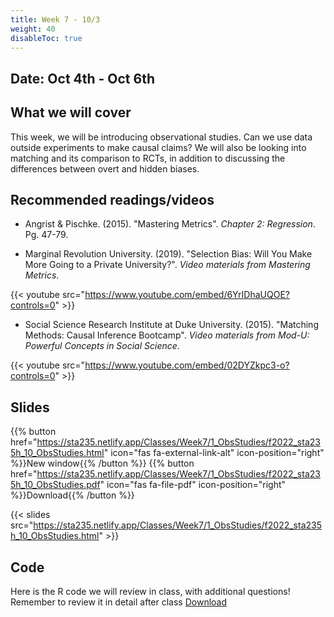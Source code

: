 ```yaml
---
title: Week 7 - 10/3
weight: 40
disableToc: true
---
```


## Date: Oct 4th - Oct 6th

## What we will cover

This week, we will be introducing observational studies. Can we use data outside experiments to make causal claims? We will also be looking into matching and its comparison to RCTs, in addition to discussing the differences between overt and hidden biases. 

## Recommended readings/videos

- Angrist & Pischke. (2015). "Mastering Metrics". *Chapter 2: Regression*. Pg. 47-79. 

- Marginal Revolution University. (2019). "Selection Bias: Will You Make More Going to a Private University?". *Video materials from Mastering Metrics*.

{{< youtube src="https://www.youtube.com/embed/6YrIDhaUQOE?controls=0" >}}

- Social Science Research Institute at Duke University. (2015). "Matching Methods: Causal Inference Bootcamp". *Video materials from Mod-U: Powerful Concepts in Social Science*.

{{< youtube src="https://www.youtube.com/embed/02DYZkpc3-o?controls=0" >}}

## Slides

{{% button href="https://sta235.netlify.app/Classes/Week7/1_ObsStudies/f2022_sta235h_10_ObsStudies.html" icon="fas fa-external-link-alt" icon-position="right" %}}New window{{% /button %}} {{% button href="https://sta235.netlify.app/Classes/Week7/1_ObsStudies/f2022_sta235h_10_ObsStudies.pdf" icon="fas fa-file-pdf" icon-position="right" %}}Download{{% /button %}} 

{{< slides src="https://sta235.netlify.app/Classes/Week7/1_ObsStudies/f2022_sta235h_10_ObsStudies.html" >}}


## Code

Here is the R code we will review in class, with additional questions! Remember to review it in detail after class <a onclick="ga('send', 'event', 'External-Link','click','code6','0','Link');" href="https://sta235.netlify.app/Classes/Week7/1_ObsStudies/code/f2022_sta235h_7_ObsStudies.R" target="_blank" class="btn btn-default">Download<i class="fas fa-code"></i></a>
